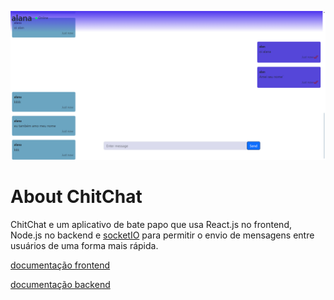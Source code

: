 ![preview](./prev.png)

# About ChitChat

ChitChat e um aplicativo de bate papo que usa React.js no frontend, Node.js no backend e [socketIO](https://socket.io) para permitir o envio de mensagens entre usuários de uma forma mais rápida.

[documentação frontend](client/README.md)

[documentação backend](server/README.md)

